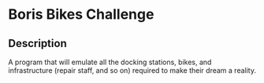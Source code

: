 # Boris Bikes Challenge

## Description
A program that will emulate all the docking stations, bikes, and infrastructure (repair staff, and so on) required to make their dream a reality.
